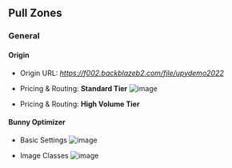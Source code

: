 ## Pull Zones

### General

#### Origin

- Origin URL: _https://f002.backblazeb2.com/file/upydemo2022_

- Pricing & Routing: **Standard Tier**
  ![image](https://user-images.githubusercontent.com/7555972/203254767-bfe880d7-dcf7-4944-a717-1fa5948877c3.png)

- Pricing & Routing: **High Volume Tier**

#### Bunny Optimizer

- Basic Settings
![image](https://user-images.githubusercontent.com/7555972/203255726-f20cbbc5-ad7b-41cd-92c6-1a5eec46f403.png)

- Image Classes
![image](https://user-images.githubusercontent.com/7555972/203255567-2f7a6201-00eb-46a0-8e05-32f231df2fd7.png)
